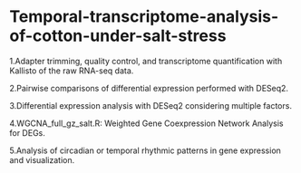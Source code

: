 # Temporal-transcriptome-analysis-of-cotton-under-salt-stress

1.Adapter trimming, quality control, and transcriptome quantification with Kallisto of the raw RNA-seq data.

2.Pairwise comparisons of differential expression performed with DESeq2.

3.Differential expression analysis with DESeq2 considering multiple factors.

4.WGCNA_full_gz_salt.R: Weighted Gene Coexpression Network Analysis for DEGs.

5.Analysis of circadian or temporal rhythmic patterns in gene expression and visualization.
